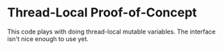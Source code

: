 # Thread-Local Proof-of-Concept

This code plays with doing thread-local mutable
variables. The interface isn't nice enough to use yet.
